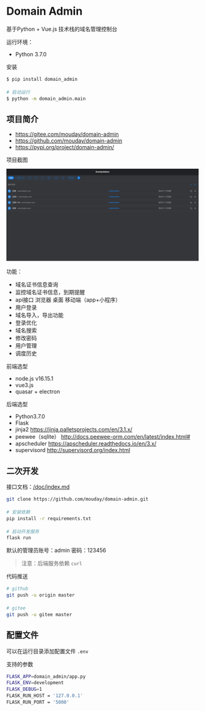 # Domain Admin

基于Python + Vue.js 技术栈的域名管理控制台

运行环境：

- Python 3.7.0

安装

```bash
$ pip install domain_admin

# 启动运行
$ python -m domain_admin.main
```

## 项目简介

- https://gitee.com/mouday/domain-admin
- https://github.com/mouday/domain-admin
- https://pypi.org/project/domain-admin/

项目截图

![](image/screencapture.png)

功能：

- 域名证书信息查询
- 监控域名证书信息，到期提醒
- api接口 浏览器 桌面 移动端（app+小程序）
- 用户登录
- 域名导入，导出功能
- 登录优化
- 域名搜索
- 修改密码
- 用户管理
- 调度历史

前端选型

- node.js v16.15.1
- vue3.js
- quasar + electron

后端选型

- Python3.7.0
- Flask
- jinja2 https://jinja.palletsprojects.com/en/3.1.x/
- peewee（sqlite） http://docs.peewee-orm.com/en/latest/index.html#
- apscheduler https://apscheduler.readthedocs.io/en/3.x/
- supervisord http://supervisord.org/index.html

## 二次开发

接口文档：[/doc/index.md](/doc/index.md)

```bash
git clone https://github.com/mouday/domain-admin.git

# 安装依赖
pip install -r requirements.txt

# 启动开发服务
flask run
```

默认的管理员账号：admin 密码：123456

> 注意：后端服务依赖 `curl`

代码推送

```bash
# github
git push -u origin master

# gitee
git push -u gitee master
```

## 配置文件 

可以在运行目录添加配置文件 `.env`

支持的参数

```bash
FLASK_APP=domain_admin/app.py
FLASK_ENV=development
FLASK_DEBUG=1
FLASK_RUN_HOST = '127.0.0.1'
FLASK_RUN_PORT = '5000'
```